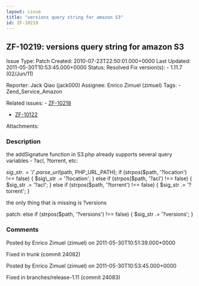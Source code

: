```yaml
---
layout: issue
title: "versions query string for amazon S3"
id: ZF-10219
---
```


ZF-10219: versions query string for amazon S3
---------------------------------------------

 Issue Type: Patch Created: 2010-07-23T22:50:01.000+0000 Last Updated: 2011-05-30T10:53:45.000+0000 Status: Resolved Fix version(s): - 1.11.7 (02/Jun/11)
 
 Reporter:  Jack Qiao (jack000)  Assignee:  Enrico Zimuel (zimuel)  Tags: - Zend\_Service\_Amazon
 
 Related issues: - [ZF-10218](/issues/browse/ZF-10218)
- [ZF-10122](/issues/browse/ZF-10122)
 
 Attachments: 
### Description

the addSignature function in S3.php already supports several query variables - ?acl, ?torrent, etc:

$sig\_str .= '/'.parse\_url($path, PHP\_URL\_PATH); if (strpos($path, '?location') !== false) { $sig\_str .= '?location'; } else if (strpos($path, '?acl') !== false) { $sig\_str .= '?acl'; } else if (strpos($path, '?torrent') !== false) { $sig\_str .= '?torrent'; }

the only thing that is missing is ?versions

patch: else if (strpos($path, '?versions') !== false) { $sig\_str .= '?versions'; }

 

 

### Comments

Posted by Enrico Zimuel (zimuel) on 2011-05-30T10:51:39.000+0000

Fixed in trunk (commit 24082)

 

 

Posted by Enrico Zimuel (zimuel) on 2011-05-30T10:53:45.000+0000

Fixed in branches/release-1.11 (commit 24083)

 

 
